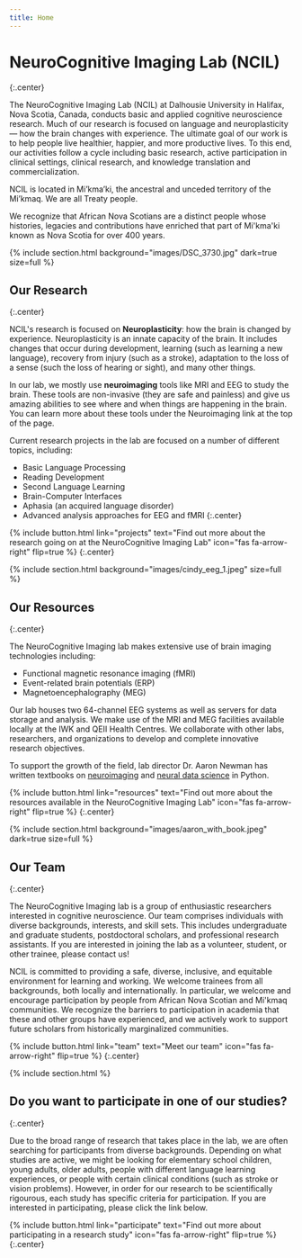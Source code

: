 ```yaml
---
title: Home
---
```


# NeuroCognitive Imaging Lab (NCIL)
{:.center}

The NeuroCognitive Imaging Lab (NCIL) at Dalhousie University in Halifax, Nova Scotia, Canada, conducts basic and applied cognitive neuroscience research. Much of our research is focused on language and neuroplasticity — how the brain changes with experience. The ultimate goal of our work is to help people live healthier, happier, and more productive lives. To this end, our activities follow a cycle including basic research, active participation in clinical settings, clinical research, and knowledge translation and commercialization. 

NCIL is located in Mi’kma’ki, the ancestral and unceded territory of the Mi’kmaq. We are all Treaty people. 

We recognize that African Nova Scotians are a distinct people whose histories, legacies and contributions have enriched that part of Mi'kma'ki known as Nova Scotia for over 400 years. 

{% 
  include section.html
  background="images/DSC_3730.jpg"
  dark=true
  size=full
%}

## Our Research
{:.center}

NCIL's research is focused on **Neuroplasticity**: how the brain is changed by experience. Neuroplasticity is an innate capacity of the brain. It includes changes that occur during development, learning (such as learning a new language), recovery from injury (such as a stroke), 
adaptation to the loss of a sense (such the loss of hearing or sight), and many other things.

In our lab, we mostly use **neuroimaging** tools like MRI and EEG to study the brain. These tools are non-invasive (they are safe and painless) and give us amazing abilities to see where and when things are happening in the brain. You can learn more about these tools under the Neuroimaging link at the top of the page.

Current research projects in the lab are focused on a number of different topics, including:
* Basic Language Processing
* Reading Development
* Second Language Learning
* Brain-Computer Interfaces
* Aphasia (an acquired language disorder)
* Advanced analysis approaches for EEG and fMRI
{:.center}

{%
  include button.html
  link="projects"
  text="Find out more about the research going on at the NeuroCognitive Imaging Lab"
  icon="fas fa-arrow-right"
  flip=true
%}
{:.center}

{% 
  include section.html
  background="images/cindy_eeg_1.jpeg"
  size=full
%}

## Our Resources
{:.center}

The NeuroCognitive Imaging lab makes extensive use of brain imaging technologies including:
- Functional magnetic resonance imaging (fMRI)
- Event-related brain potentials (ERP)
- Magnetoencephalography (MEG)

Our lab houses two 64-channel EEG systems as well as servers for data storage and analysis. We make use of the MRI and MEG facilities available locally at the IWK and QEII Health Centres. We collaborate with other labs, researchers, and organizations to develop and complete innovative research objectives.

To support the growth of the field, lab director Dr. Aaron Newman has written textbooks on [neuroimaging](https://uk.sagepub.com/en-gb/eur/research-methods-for-cognitive-neuroscience/book242924) and [neural data science](https://neuraldatascience.io/intro.html) in Python.

{%
  include button.html
  link="resources"
  text="Find out more about the resources available in the NeuroCognitive Imaging Lab"
  icon="fas fa-arrow-right"
  flip=true
%}
{:.center}

{% 
  include section.html
  background="images/aaron_with_book.jpeg"
  dark=true
  size=full
%}

## Our Team
{:.center}

The NeuroCognitive Imaging lab is a group of enthusiastic researchers interested in cognitive neuroscience. Our team comprises individuals with diverse backgrounds, interests, and skill sets. This includes undergraduate and graduate students, postdoctoral scholars, and professional research assistants. If you are interested in joining the lab as a volunteer, student, or other trainee, please contact us! 

NCIL is committed to providing a safe, diverse, inclusive, and equitable environment for learning and working. We welcome trainees from all backgrounds, both locally and internationally. In particular, we welcome and encourage participation by people from African Nova Scotian and Mi'kmaq communities. We recognize the barriers to participation in academia that these and other groups have experienced, and we actively work to support future scholars from historically marginalized communities.


{%
  include button.html
  link="team"
  text="Meet our team"
  icon="fas fa-arrow-right"
  flip=true
%}
{:.center}

{% include section.html %}

## Do you want to participate in one of our studies?
{:.center}

Due to the broad range of research that takes place in the lab, we are often searching for participants from diverse backgrounds. Depending on what studies are active, we might be looking for elementary school children, young adults, older adults, people with different language learning experiences, or people with certain clinical conditions (such as stroke or vision problems). However, in order for our research to be scientifically rigourous, each study has specific criteria for participation. If you are interested in participating, please click the link below.

{%
  include button.html
  link="participate"
  text="Find out more about participating in a research study"
  icon="fas fa-arrow-right"
  flip=true
%}
{:.center}